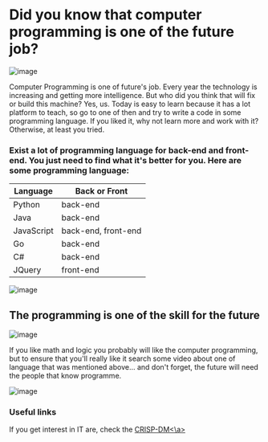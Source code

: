 # Did you know that computer programming is one of the future job? 

![image](https://user-images.githubusercontent.com/94874696/201494620-38c89eac-941d-4b42-99bf-b72752900689.png)


<P> Computer Programming is one of future's job. Every year the technology is increasing and getting more intelligence. But who did you think that will fix or build this machine? Yes, us. Today is easy to learn because it has a lot platform to teach, so go to one of then and try to write a code in some programming language. If you liked it, why not learn more and work with it? Otherwise, at least you tried. 

### Exist a lot of programming language for back-end and front-end. You just need to find what it's better for you. Here are some programming language:
  
Language   | Back or Front
--------- | ------
Python | back-end
Java | back-end
JavaScript | back-end, front-end
Go | back-end
C# | back-end
JQuery| front-end

![image](https://user-images.githubusercontent.com/94874696/201494887-a81b3ad9-3503-4500-a8ee-e3f94d3aef31.png)

##
##
## The programming is one of the skill for the future
![image](https://user-images.githubusercontent.com/94874696/201496225-2670833e-eb95-4996-9962-7d32257c79f2.png)

<p> If you like math and logic you probably will like the computer programming, but to ensure that you'll really like it search some video about one of language that was mentioned above... and don't forget, the future will need the people that know programme.

![image](https://user-images.githubusercontent.com/94874696/201496366-0ecc1def-d4dc-4d1e-adc7-e11bd796e402.png)

### Useful links 
<p> If you get interest in IT are, check the <a href="https://analyticsindiamag.com/crisp-dm-data-science-project/">CRISP-DM<\a>
